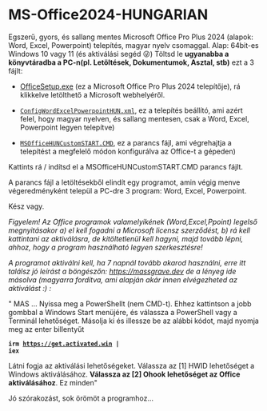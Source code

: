 # MS-Office2024-HUNGARIAN

Egszerű, gyors, és sallang mentes Microsoft Office Pro Plus 2024 (alapok: Word, Excel, Powerpoint) telepítés, magyar nyelv csomaggal. Alap: 64bit-es Windows 10 vagy 11 (és aktiválási segéd 😜)
Töltsd le <b>ugyanabba a könyvtáradba a PC-n(pl. Letöltések, Dokumentumok, Asztal, stb)</b> ezt a 3 fájlt:

- <a href="https://c2rsetup.officeapps.live.com/c2r/download.aspx?ProductreleaseID=ProPlus2024Retail&platform=x64&language=hu-hu&version=O16GA" target="_blank">
   <code></code>OfficeSetup.exe</code></a>   (ez a Microsoft Office Pro Plus 2024 telepítője), rá klikkelve letölthető a Microsoft webhelyéről.
     
- <a href="https://github.com/mondomata/MS-Office2024-HUNGARIAN/blob/main/MSOfficeHUNCustomSTART.CMD" download><code>ConfigWordExcelPowerpointHUN.xml</code></a>, ez a telepítés beállító, ami azért felel, hogy magyar nyelven, és sallang mentesen, csak a Word, Excel, Powerpoint legyen telepítve)
  
- <a href="https://github.com/mondomata/MS-Office2024-HUNGARIAN/blob/main/configWordExcelPowerpointHUN.xml" download><code>MSOfficeHUNCustomSTART.CMD</code></a>, ez a parancs fájl, ami végrehajtja a telepítést a megfelelő módon konfigurálva az Office-t a gépeden)

Kattints rá / indítsd el a MSOfficeHUNCustomSTART.CMD parancs fájlt.

A parancs fájl a letöltésekből elindít egy programot, amin végig menve végeredményként települ a PC-dre 3 program: Word, Excel, Powerpoint.

Kész vagy.

<i>Figyelem! Az Office programok valamelyikének (Word,Excel,Ppoint) legelső megnyitásakor a) el kell fogadni a Microsoft licensz szerződést, b) rá kell kattintani az aktiválásra, de kitöltetlenül kell hagyni, majd tovább lépni, ahhoz, hogy a program használható legyen szerkesztésre!

  A programot aktiválni kell, ha 7 napnál tovább akarod használni, erre itt találsz jó leírást a böngészőn:
https://massgrave.dev
de a lényeg ide másolva (magyarra fordítva, ami alapján akár innen elvégezheted az aktiválást :) :</i>

" MAS
 ...
 Nyissa meg a PowerShellt (nem CMD-t).  Ehhez kattintson a jobb gombbal a Windows Start menüjére, és válassza a PowerShell vagy a Terminál lehetőséget.
 Másolja ki és illessze be az alábbi kódot, majd nyomja meg az enter billentyűt

<b><code>irm https://get.activated.win |  iex</code></b>

 Látni fogja az aktiválási lehetőségeket.  Válassza az [1] HWID lehetőséget a Windows aktiválásához.  <b>Válassza az [2] Ohook lehetőséget az Office aktiválásához</b>.
 Ez minden"

Jó szórakozást, sok örömöt a programhoz...
